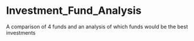 # Investment_Fund_Analysis
A comparison of 4 funds and an analysis of which funds would be the best investments

